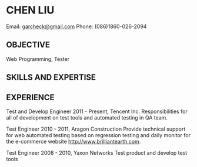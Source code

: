 # CHEN LIU
Email: garcheck@gmail.com Phone: (086)1860-026-2094  

## OBJECTIVE
Web Programming, Tester

## SKILLS AND EXPERTISE



## EXPERIENCE

Test and Develop Engineer
2011 - Present, Tencent Inc. 
Responsibilities for all of development on test tools and automated testing in QA team.

Test Engineer
2010 - 2011, Aragon Construction
Provide technical support for web automated testing based on regression testing and daily monitor
for the e-commerce website http://www.brilliantearth.com.

Test Engineer
2008 - 2010, Yaxon Networks
Test product and develop test tools
